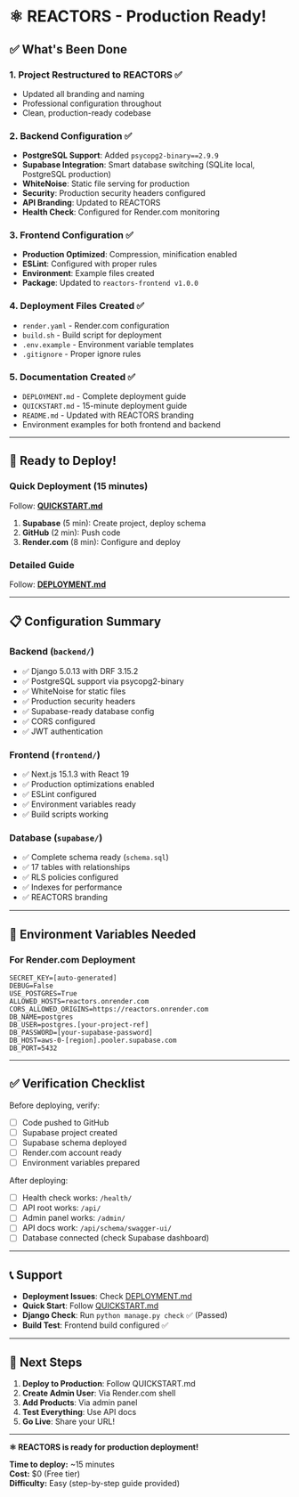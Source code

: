 # ⚛️ REACTORS - Production Ready!

## ✅ What's Been Done

### 1. Project Restructured to REACTORS ✅
- Updated all branding and naming
- Professional configuration throughout
- Clean, production-ready codebase

### 2. Backend Configuration ✅
- **PostgreSQL Support**: Added `psycopg2-binary==2.9.9`
- **Supabase Integration**: Smart database switching (SQLite local, PostgreSQL production)
- **WhiteNoise**: Static file serving for production
- **Security**: Production security headers configured
- **API Branding**: Updated to REACTORS
- **Health Check**: Configured for Render.com monitoring

### 3. Frontend Configuration ✅
- **Production Optimized**: Compression, minification enabled
- **ESLint**: Configured with proper rules
- **Environment**: Example files created
- **Package**: Updated to `reactors-frontend v1.0.0`

### 4. Deployment Files Created ✅
- `render.yaml` - Render.com configuration
- `build.sh` - Build script for deployment
- `.env.example` - Environment variable templates
- `.gitignore` - Proper ignore rules

### 5. Documentation Created ✅
- `DEPLOYMENT.md` - Complete deployment guide
- `QUICKSTART.md` - 15-minute deployment guide
- `README.md` - Updated with REACTORS branding
- Environment examples for both frontend and backend

---

## 🚀 Ready to Deploy!

### Quick Deployment (15 minutes)

Follow: **[QUICKSTART.md](QUICKSTART.md)**

1. **Supabase** (5 min): Create project, deploy schema
2. **GitHub** (2 min): Push code
3. **Render.com** (8 min): Configure and deploy

### Detailed Guide

Follow: **[DEPLOYMENT.md](DEPLOYMENT.md)**

---

## 📋 Configuration Summary

### Backend (`backend/`)
- ✅ Django 5.0.13 with DRF 3.15.2
- ✅ PostgreSQL support via psycopg2-binary
- ✅ WhiteNoise for static files
- ✅ Production security headers
- ✅ Supabase-ready database config
- ✅ CORS configured
- ✅ JWT authentication

### Frontend (`frontend/`)
- ✅ Next.js 15.1.3 with React 19
- ✅ Production optimizations enabled
- ✅ ESLint configured
- ✅ Environment variables ready
- ✅ Build scripts working

### Database (`supabase/`)
- ✅ Complete schema ready (`schema.sql`)
- ✅ 17 tables with relationships
- ✅ RLS policies configured
- ✅ Indexes for performance
- ✅ REACTORS branding

---

## 🔧 Environment Variables Needed

### For Render.com Deployment

```env
SECRET_KEY=[auto-generated]
DEBUG=False
USE_POSTGRES=True
ALLOWED_HOSTS=reactors.onrender.com
CORS_ALLOWED_ORIGINS=https://reactors.onrender.com
DB_NAME=postgres
DB_USER=postgres.[your-project-ref]
DB_PASSWORD=[your-supabase-password]
DB_HOST=aws-0-[region].pooler.supabase.com
DB_PORT=5432
```

---

## ✅ Verification Checklist

Before deploying, verify:

- [ ] Code pushed to GitHub
- [ ] Supabase project created
- [ ] Supabase schema deployed
- [ ] Render.com account ready
- [ ] Environment variables prepared

After deploying:

- [ ] Health check works: `/health/`
- [ ] API root works: `/api/`
- [ ] Admin panel works: `/admin/`
- [ ] API docs work: `/api/schema/swagger-ui/`
- [ ] Database connected (check Supabase dashboard)

---

## 📞 Support

- **Deployment Issues**: Check [DEPLOYMENT.md](DEPLOYMENT.md)
- **Quick Start**: Follow [QUICKSTART.md](QUICKSTART.md)
- **Django Check**: Run `python manage.py check` ✅ (Passed)
- **Build Test**: Frontend build configured ✅

---

## 🎉 Next Steps

1. **Deploy to Production**: Follow QUICKSTART.md
2. **Create Admin User**: Via Render.com shell
3. **Add Products**: Via admin panel
4. **Test Everything**: Use API docs
5. **Go Live**: Share your URL!

---

**⚛️ REACTORS is ready for production deployment!**

**Time to deploy:** ~15 minutes  
**Cost:** $0 (Free tier)  
**Difficulty:** Easy (step-by-step guide provided)

